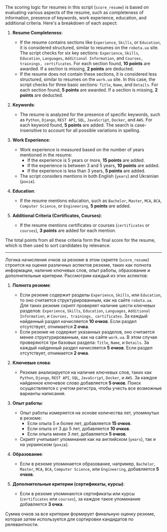 The scoring logic for resumes in this script (`score_resume`) is based on evaluating various 
aspects of the resume, such as completeness of information, presence of keywords, work experience,
education, and additional criteria. Here's a breakdown of each aspect:

1. **Resume Completeness**:
   - If the resume contains sections like `Experience`, `Skills`, or `Education`, it is considered structured, similar to resumes on the `robota.ua` site. The script checks for six key sections: `Experience`, `Skills`, `Education`, `Languages`, `Additional Information`, and `Courses, trainings, certificates`. For each section found, **10 points** are awarded. If a section is missing, **2 points** are deducted.
   - If the resume does not contain these sections, it is considered less structured, similar to resumes on the `work.ua` site. In this case, the script checks for three basic sections: `Title`, `Name`, and `Details`. For each section found, **5 points** are awarded. If a section is missing, **2 points** are deducted.

2. **Keywords**:
   - The resume is analyzed for the presence of specific keywords, such as `Python`, `Django`, `REST API`, `SQL`, `JavaScript`, `Docker`, and `AWS`. For each keyword found, **5 points** are added. The search is case-insensitive to account for all possible variations in spelling.

3. **Work Experience**:
   - Work experience is measured based on the number of years mentioned in the resume:
     - If the experience is 5 years or more, **15 points** are added.
     - If the experience is between 3 and 5 years, **10 points** are added.
     - If the experience is less than 3 years, **5 points** are added.
   - The script considers mentions in both English (`years`) and Ukrainian (`років`).

4. **Education**:
   - If the resume mentions education, such as `Bachelor`, `Master`, `MCA`, `BCA`, `Computer Science`, or `Engineering`, **5 points** are added.

5. **Additional Criteria (Certificates, Courses)**:
   - If the resume mentions certificates or courses (`certificates` or `courses`), **3 points** are added for each mention.

The total points from all these criteria form the final score for the resume, which is then used 
to sort candidates by relevance.

***

Логика начисления очков за резюме в этом скрипте (`score_resume`) строится на оценке различных 
аспектов резюме, таких как полнота информации, наличие ключевых слов, опыт работы, образование 
и дополнительные критерии. Рассмотрим каждый из этих аспектов:

1. **Полнота резюме**:
   - Если резюме содержит разделы `Experience`, `Skills`, или `Education`, то оно считается структурированным, как на сайте `robota.ua`. Для таких резюме скрипт проверяет наличие шести ключевых разделов: `Experience`, `Skills`, `Education`, `Languages`, `Additional Information`, и `Courses, trainings, certificates`. За каждый найденный раздел начисляется **10 очков**. Если раздел отсутствует, отнимается **2 очка**.
   - Если резюме не содержит указанных разделов, оно считается менее структурированным, как на сайте `work.ua`. В этом случае проверяются три базовых раздела: `Title`, `Name`, и `Details`. За каждый найденный раздел начисляется **5 очков**. Если раздел отсутствует, отнимается **2 очка**.

2. **Ключевые слова**:
   - Резюме анализируется на наличие ключевых слов, таких как `Python`, `Django`, `REST API`, `SQL`, `JavaScript`, `Docker`, и `AWS`. За каждое найденное ключевое слово добавляется **5 очков**. Поиск осуществляется с учетом регистра, чтобы учесть все возможные варианты написания.

3. **Опыт работы**:
   - Опыт работы измеряется на основе количества лет, упомянутых в резюме:
     - Если опыта 5 и более лет, добавляется **15 очков**.
     - Если опыта от 3 до 5 лет, добавляется **10 очков**.
     - Если опыта менее 3 лет, добавляется **5 очков**.
   - Скрипт учитывает упоминания как на английском (`years`), так и на украинском (`років`).

4. **Образование**:
   - Если в резюме упоминается образование, например, `Bachelor`, `Master`, `MCA`, `BCA`, `Computer Science`, или `Engineering`, добавляется **5 очков**.

5. **Дополнительные критерии (сертификаты, курсы)**:
   - Если в резюме упоминаются сертификаты или курсы (`certificates` или `courses`), за каждое такое упоминание добавляется **3 очка**. 

Сумма очков за все критерии формирует финальную оценку резюме, которая затем используется 
для сортировки кандидатов по релевантности.